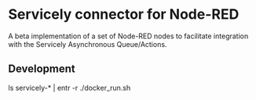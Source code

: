 # Servicely connector for Node-RED

A beta implementation of a set of Node-RED nodes to facilitate integration with the Servicely Asynchronous
Queue/Actions.
 
## Development

ls servicely-* | entr -r ./docker_run.sh
